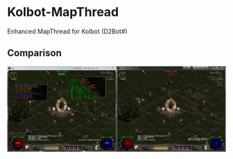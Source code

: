 # Kolbot-MapThread
Enhanced MapThread for Kolbot (D2Bot#)

## Comparison
![alt text](https://github.com/DetectiveSquirrel/Kolbot-MapThread/blob/master/resources/image1.png "NEW VS OLD")